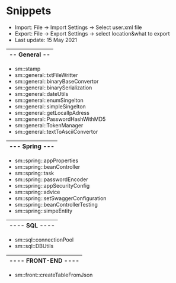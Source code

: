 # Snippets 
- Import: File -> Import Settings -> Select user.xml file
- Export: File -> Export Settings -> select location&what to export
- Last update: 15 May 2021

| -- General -- |
| ------------- |
* sm::stamp
* sm::general::txtFileWritter 
* sm::general::binaryBaseConvertor
* sm::general::binarySerialization
* sm::general::dateUtils
* sm::general::enumSingelton
* sm::general::simpleSingelton
* sm::general::getLocalIpAdress
* sm::general::PasswordHashWithMD5
* sm::general::TokenManager
* sm::general::textToAsciiConvertor

| --- Spring --- |
| -------------- |
* sm::spring::appProperties
* sm::spring::beanController
* sm::spring::task
* sm::spring::passwordEncoder
* sm::spring::appSecurityConfig
* sm::spring::advice
* sm::spring::setSwaggerConfiguration
* sm::spring::beanControllerTesting
* sm::spring::simpeEntity

| ---- SQL ---- |
| ------------- |
* sm::sql::connectionPool
* sm::sql::DBUtils


| ---- FRONT-END ---- |
| ------------- |
* sm::front::createTableFromJson
